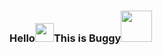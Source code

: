 ### Hello<img src="https://github.com/svr666/svr666/blob/master/gifs/Hi.gif" width="30px">This is Buggy<img src="https://media.giphy.com/media/12oufCB0MyZ1Go/giphy.gif" width="50">

